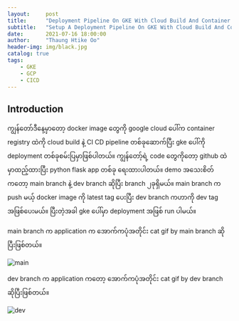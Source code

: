 ```yaml
---
layout:     post
title:      "Deployment Pipeline On GKE With Cloud Build And Container Registry"
subtitle:   "Setup A Deployment Pipeline On GKE With Cloud Build And Container Registry"
date:       2021-07-16 18:00:00
author:     "Thaung Htike Oo"
header-img: img/black.jpg
catalog: true
tags:
    - GKE
    - GCP
    - CICD
---    
```


<h2> Introduction </h2>

ကျွန်တော်ဒီနေ့မှာတော့ docker image တွေကို google cloud ပေါ်က container registry ထဲကို cloud build နဲ့ CI CD pipeline တစ်ခုဆောက်ပြီး gke ပေါ်ကို deployment တစ်ခုစမ်းပြမှာဖြစ်ပါတယ်။ ကျွန်တော့်ရဲ့ code တွေကိုတော့ github ထဲမှာထည့်ထားပြီး python flask app တစ်ခု ရေးထားပါတယ်။ demo အသေးစိတ်ကတော့ main branch နဲ့ dev branch ဆိုပြီး branch ၂ခုရှိမယ်။ main branch က push မယ့် docker image ကို latest tag ပေးပြီး dev branch ကဟာကို dev tag အဖြစ်ပေးမယ်။ ပြီးတဲ့အခါ gke ပေါ်မှာ deployment အဖြစ် run ပါမယ်။

main branch က application က အောက်ကပုံအတိုင်း cat gif by main branch ဆိုပြီးဖြစ်တယ်။

![main](https://raw.githubusercontent.com/thaunggyee/thaunggyee.github.io/master/img/main.png)

dev branch က application ကတော့ အောက်ကပုံအတိုင်း cat gif by dev branch ဆိုပြီးဖြစ်တယ်။

![dev](https://raw.githubusercontent.com/thaunggyee/thaunggyee.github.io/master/img/dev.png)
